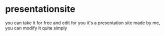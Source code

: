 # presentationsite
you can take it for free and edit for you
it's a presentation site made by me, you can modify it quite simply
